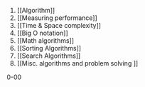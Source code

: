 1. [[Algorithm]]
2. [[Measuring performance]]
3. [[Time & Space complexity]]
4. [[Big O notation]]
5. [[Math algorithms]]
6. [[Sorting Algorithms]]
7. [[Search Algorithms]]
8. [[Misc. algorithms and problem solving ]]

0-00
